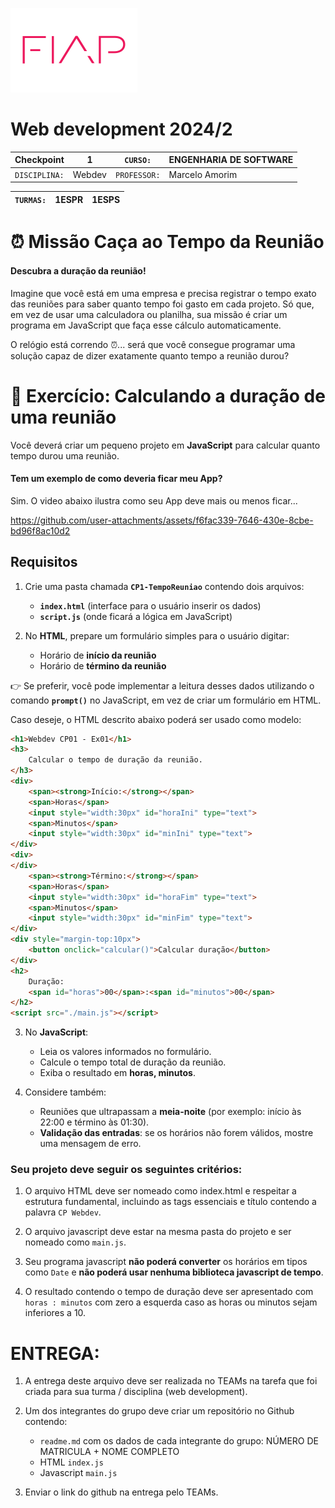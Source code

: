 ![](./fiap.png)

# Web development 2024/2

| Checkpoint        | 1      | ```CURSO:```     | ENGENHARIA DE SOFTWARE |
| ----------------- | ------ | ---------------- | ---------------------- |
| ```DISCIPLINA:``` | Webdev | ```PROFESSOR:``` | Marcelo Amorim         |


| ```TURMAS:``` | 1ESPR | 1ESPS |  
| - | - | - |


# ⏰ Missão Caça ao Tempo da Reunião 
#### Descubra a duração da reunião!

Imagine que você está em uma empresa e precisa registrar o tempo exato das reuniões para saber quanto tempo foi gasto em cada projeto. Só que, em vez de usar uma calculadora ou planilha, sua missão é criar um programa em JavaScript que faça esse cálculo automaticamente. 

O relógio está correndo ⏰... será que você consegue programar uma solução capaz de dizer exatamente quanto tempo a reunião durou?


# 📌 Exercício: Calculando a duração de uma reunião  

Você deverá criar um pequeno projeto em **JavaScript** para calcular quanto tempo durou uma reunião.  


#### Tem um exemplo de como deveria ficar meu App?

Sim. O video abaixo ilustra como seu App deve mais ou menos ficar...

https://github.com/user-attachments/assets/f6fac339-7646-430e-8cbe-bd96f8ac10d2

## Requisitos  

1. Crie uma pasta chamada **`CP1-TempoReuniao`** contendo dois arquivos:  
   - **`index.html`** (interface para o usuário inserir os dados)  
   - **`script.js`** (onde ficará a lógica em JavaScript)  

2. No **HTML**, prepare um formulário simples para o usuário digitar:  
   - Horário de **início da reunião**  
   - Horário de **término da reunião**  

👉 Se preferir, você pode implementar a leitura desses dados utilizando o comando **`prompt()`** no JavaScript, em vez de criar um formulário em HTML.  

Caso deseje, o HTML descrito abaixo poderá ser usado como modelo:

~~~html
<h1>Webdev CP01 - Ex01</h1>
<h3>
    Calcular o tempo de duração da reunião.
</h3>
<div>
    <span><strong>Início:</strong></span>
    <span>Horas</span>
    <input style="width:30px" id="horaIni" type="text">
    <span>Minutos</span>
    <input style="width:30px" id="minIni" type="text">
</div>
<div>
</div>
    <span><strong>Término:</strong></span>
    <span>Horas</span>
    <input style="width:30px" id="horaFim" type="text">
    <span>Minutos</span>
    <input style="width:30px" id="minFim" type="text">
</div>
<div style="margin-top:10px">
    <button onclick="calcular()">Calcular duração</button>
</div>
<h2>
    Duração: 
    <span id="horas">00</span>:<span id="minutos">00</span>
</h2>
<script src="./main.js"></script>
~~~

3. No **JavaScript**:  
   - Leia os valores informados no formulário.  
   - Calcule o tempo total de duração da reunião.  
   - Exiba o resultado em **horas, minutos**.  

4. Considere também:  
   - Reuniões que ultrapassam a **meia-noite** (por exemplo: início às 22:00 e término às 01:30).  
   - **Validação das entradas**: se os horários não forem válidos, mostre uma mensagem de erro.  


### Seu projeto deve seguir os seguintes critérios:

1. O arquivo HTML deve ser nomeado como index.html e respeitar a estrutura fundamental, incluindo as tags essenciais e título contendo a palavra ```CP Webdev```.

2. O arquivo javascript deve estar na mesma pasta do projeto e ser nomeado como ```main.js```.

3. Seu programa javascript **não poderá converter** os horários em tipos como ```Date``` e **não poderá usar nenhuma biblioteca javascript de tempo**.
4. O resultado contendo o tempo de duração deve ser apresentado com ```horas : minutos``` com zero a esquerda caso as horas ou minutos sejam inferiores a 10.
   

# ENTREGA: 

1. A entrega deste arquivo deve ser realizada no TEAMs na tarefa que foi criada para sua turma / disciplina (web development).

2. Um dos integrantes do grupo deve criar um repositório no Github contendo:
    - `readme.md` com os dados de cada integrante do grupo: NÚMERO DE MATRICULA + NOME COMPLETO
    - HTML `index.js`
    - Javascript `main.js`

3. Enviar o link do github na entrega pelo TEAMs.    

